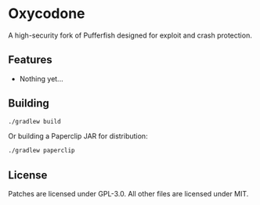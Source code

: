 # Oxycodone
A high-security fork of Pufferfish designed for exploit and crash protection.

## Features
- Nothing yet...

## Building

```bash
./gradlew build
```

Or building a Paperclip JAR for distribution:

```bash
./gradlew paperclip
```

## License
Patches are licensed under GPL-3.0.
All other files are licensed under MIT.
